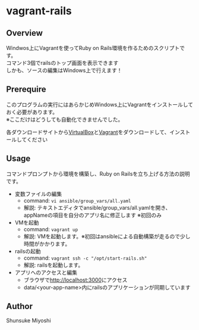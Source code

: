 # vagrant-rails

## Overview

Windwos上にVagrantを使ってRuby on Rails環境を作るためのスクリプトです。  
コマンド3個でrailsのトップ画面を表示できます  
しかも、ソースの編集はWindows上で行えます！

## Prerequire

このプログラムの実行にはあらかじめWindows上にVagrantをインストールしておく必要があります。  
※ここだけはどうしても自動化できませんでした。  

各ダウンロードサイトから[VirtualBox](https://www.virtualbox.org/wiki/Downloads)と[Vagrant](https://www.vagrantup.com/downloads.html)をダウンロードして、インストールしてください

## Usage

コマンドプロンプトから環境を構築し、Ruby on Railsを立ち上げる方法の説明です。

- 変数ファイルの編集
  - command: `vi ansible/group_vars/all.yaml`
  - 解説: テキストエディタでansible/group_vars/all.yamlを開き、appNameの項目を自分のアプリ名に修正します ※初回のみ
- VMを起動
  - command: `vagrant up`
  - 解説: VMを起動します。※初回はansibleによる自動構築が走るので少し時間がかかります。
- railsの起動
  - command: `vagrant ssh -c "/opt/start-rails.sh"`
  - 解説: railsを起動します。
- アプリへのアクセスと編集
  - ブラウザで[http://localhost:3000](http://localhost:3000)にアクセス
  - data/\<your-app-name\>内にrailsのアプリケーションが同期しています

## Author

Shunsuke Miyoshi
